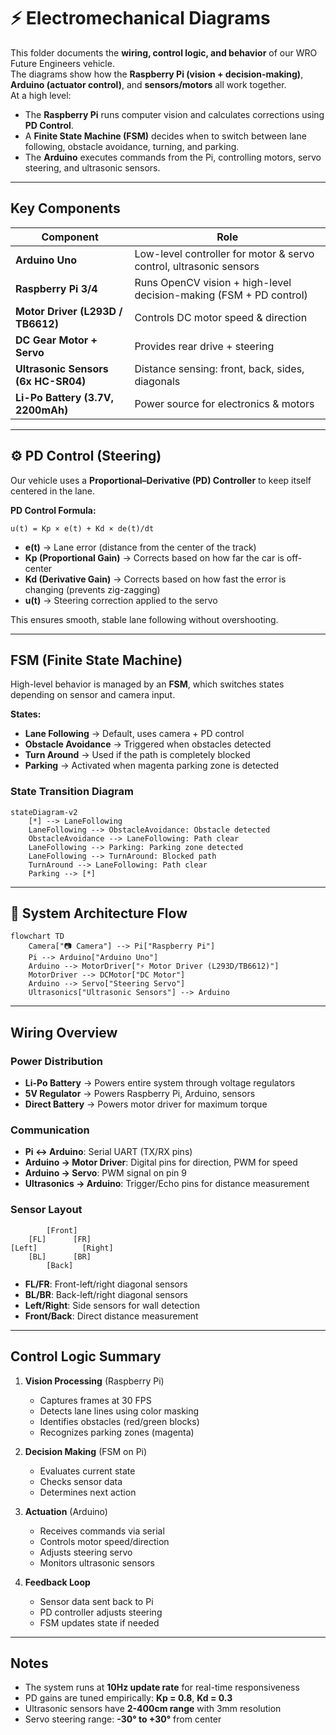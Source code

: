 # ⚡ Electromechanical Diagrams
This folder documents the **wiring, control logic, and behavior** of our WRO Future Engineers vehicle.  
The diagrams show how the **Raspberry Pi (vision + decision-making)**, **Arduino (actuator control)**, and **sensors/motors** all work together.  
At a high level:
- The **Raspberry Pi** runs computer vision and calculates corrections using **PD Control**.  
- A **Finite State Machine (FSM)** decides when to switch between lane following, obstacle avoidance, turning, and parking.  
- The **Arduino** executes commands from the Pi, controlling motors, servo steering, and ultrasonic sensors.  

---

## Key Components
| Component                        | Role                                                                 |
|----------------------------------|----------------------------------------------------------------------|
| **Arduino Uno**                  | Low-level controller for motor & servo control, ultrasonic sensors   |
| **Raspberry Pi 3/4**             | Runs OpenCV vision + high-level decision-making (FSM + PD control)   |
| **Motor Driver (L293D / TB6612)**| Controls DC motor speed & direction                                  |
| **DC Gear Motor + Servo**        | Provides rear drive + steering                                       |
| **Ultrasonic Sensors (6x HC-SR04)** | Distance sensing: front, back, sides, diagonals                   |
| **Li-Po Battery (3.7V, 2200mAh)**| Power source for electronics & motors                                |

---

## ⚙️ PD Control (Steering)
Our vehicle uses a **Proportional–Derivative (PD) Controller** to keep itself centered in the lane.

**PD Control Formula:**
```
u(t) = Kp × e(t) + Kd × de(t)/dt
```

- **e(t)** → Lane error (distance from the center of the track)  
- **Kp (Proportional Gain)** → Corrects based on how far the car is off-center  
- **Kd (Derivative Gain)** → Corrects based on how fast the error is changing (prevents zig-zagging)  
- **u(t)** → Steering correction applied to the servo  

This ensures smooth, stable lane following without overshooting.

---

## FSM (Finite State Machine)
High-level behavior is managed by an **FSM**, which switches states depending on sensor and camera input.

**States:**
- **Lane Following** → Default, uses camera + PD control  
- **Obstacle Avoidance** → Triggered when obstacles detected  
- **Turn Around** → Used if the path is completely blocked  
- **Parking** → Activated when magenta parking zone is detected  

### State Transition Diagram

```mermaid
stateDiagram-v2
    [*] --> LaneFollowing
    LaneFollowing --> ObstacleAvoidance: Obstacle detected
    ObstacleAvoidance --> LaneFollowing: Path clear
    LaneFollowing --> Parking: Parking zone detected
    LaneFollowing --> TurnAround: Blocked path
    TurnAround --> LaneFollowing: Path clear
    Parking --> [*]
```

---

## 🔌 System Architecture Flow

```mermaid
flowchart TD
    Camera["📷 Camera"] --> Pi["Raspberry Pi"]
    Pi --> Arduino["Arduino Uno"]
    Arduino --> MotorDriver["⚡ Motor Driver (L293D/TB6612)"]
    MotorDriver --> DCMotor["DC Motor"]
    Arduino --> Servo["Steering Servo"]
    Ultrasonics["Ultrasonic Sensors"] --> Arduino
```

---

## Wiring Overview

### Power Distribution
- **Li-Po Battery** → Powers entire system through voltage regulators
- **5V Regulator** → Powers Raspberry Pi, Arduino, sensors
- **Direct Battery** → Powers motor driver for maximum torque

### Communication
- **Pi ↔ Arduino**: Serial UART (TX/RX pins)
- **Arduino → Motor Driver**: Digital pins for direction, PWM for speed
- **Arduino → Servo**: PWM signal on pin 9
- **Ultrasonics → Arduino**: Trigger/Echo pins for distance measurement

### Sensor Layout
```
        [Front]
    [FL]      [FR]
[Left]          [Right]
    [BL]      [BR]
        [Back]
```
- **FL/FR**: Front-left/right diagonal sensors
- **BL/BR**: Back-left/right diagonal sensors
- **Left/Right**: Side sensors for wall detection
- **Front/Back**: Direct distance measurement

---

## Control Logic Summary

1. **Vision Processing** (Raspberry Pi)
   - Captures frames at 30 FPS
   - Detects lane lines using color masking
   - Identifies obstacles (red/green blocks)
   - Recognizes parking zones (magenta)

2. **Decision Making** (FSM on Pi)
   - Evaluates current state
   - Checks sensor data
   - Determines next action

3. **Actuation** (Arduino)
   - Receives commands via serial
   - Controls motor speed/direction
   - Adjusts steering servo
   - Monitors ultrasonic sensors

4. **Feedback Loop**
   - Sensor data sent back to Pi
   - PD controller adjusts steering
   - FSM updates state if needed

---

## Notes
- The system runs at **10Hz update rate** for real-time responsiveness
- PD gains are tuned empirically: **Kp = 0.8**, **Kd = 0.3**
- Ultrasonic sensors have **2-400cm range** with 3mm resolution
- Servo steering range: **-30° to +30°** from center
